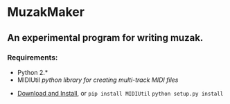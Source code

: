 # MuzakMaker

## An experimental program for writing muzak.


### Requirements:
* Python 2.*
* MIDIUtil *python library for creating multi-track MIDI files* 
- [Download and Install](https://pypi.python.org/pypi/MIDIUtil), or
```pip install MIDIUtil```
```python setup.py install```
 

